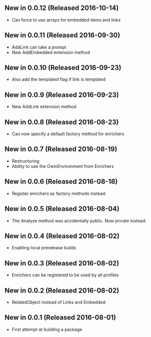 ## New in 0.0.12 (Released 2016-10-14)
 * Can force to use arrays for embedded items and links

## New in 0.0.11 (Released 2016-09-30)
* AddLink can take a prompt
* New AddEmbedded extension method

## New in 0.0.10 (Released 2016-09-23)
* Also add the templated flag if link is templated

## New in 0.0.9 (Released 2016-09-23)
* New AddLink extension method

## New in 0.0.8 (Released 2016-08-23)
* Can now specify a default factory method for enrichers

## New in 0.0.7 (Released 2016-08-19)
* Restructuring
* Ability to use the OwinEnvironment from Enrichers

## New in 0.0.6 (Released 2016-08-18)
* Register enrichers as factory methods instead.

## New in 0.0.5 (Released 2016-08-04)
* The Analyze method was accidentally public. Now private instead.

## New in 0.0.4 (Released 2016-08-02)
* Enabling local prerelease builds

## New in 0.0.3 (Released 2016-08-02)
* Enrichers can be registered to be used by all profiles

## New in 0.0.2 (Released 2016-08-02)
* RelatedObject instead of Links and Embedded

## New in 0.0.1 (Released 2016-08-01)
* First attempt at building a package
